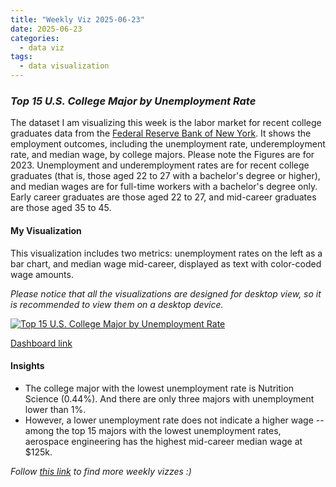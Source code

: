 ```yaml
---
title: "Weekly Viz 2025-06-23"
date: 2025-06-23
categories:
  - data viz
tags:
  - data visualization
---
```


### *Top 15 U.S. College Major by Unemployment Rate*

The dataset I am visualizing this week is the labor market for recent college graduates data from the [Federal Reserve Bank of New York](https://www.newyorkfed.org/research/college-labor-market#--:explore:outcomes-by-major). It shows the employment outcomes, including the unemployment rate, underemployment rate, and median wage, by college majors. Please note the Figures are for 2023. Unemployment and underemployment rates are for recent college graduates (that is, those aged 22 to 27 with a bachelor's degree or higher), and median wages are for full-time workers with a bachelor's degree only. Early career graduates are those aged 22 to 27, and mid-career graduates are those aged 35 to 45.   

#### My Visualization

This visualization includes two metrics: unemployment rates on the left as a bar chart, and median wage mid-career, displayed as text with color-coded wage amounts.  

*Please notice that all the visualizations are designed for desktop view, so it is recommended to view them on a desktop device.*  

<div class='tableauPlaceholder' id='viz1750741784222' style='position: relative'>
  <noscript><a href='#'>
    <img alt='Top 15 U.S. College Major by Unemployment Rate ' src='https:&#47;&#47;public.tableau.com&#47;static&#47;images&#47;20&#47;20250623Top15U_S_CollegeMajorbyUnemploymentRate&#47;Top15U_S_CollegeMajorbyUnemploymentRate&#47;1_rss.png' style='border: none' />
  </a></noscript>
  <object class='tableauViz'  style='display:none;'>
    <param name='host_url' value='https%3A%2F%2Fpublic.tableau.com%2F' />
    <param name='embed_code_version' value='3' /> 
    <param name='site_root' value='' />
    <param name='name' value='20250623Top15U_S_CollegeMajorbyUnemploymentRate&#47;Top15U_S_CollegeMajorbyUnemploymentRate' />
    <param name='tabs' value='no' />
    <param name='toolbar' value='yes' />
    <param name='static_image' value='https:&#47;&#47;public.tableau.com&#47;static&#47;images&#47;20&#47;20250623Top15U_S_CollegeMajorbyUnemploymentRate&#47;Top15U_S_CollegeMajorbyUnemploymentRate&#47;1.png' />
    <param name='animate_transition' value='yes' />
    <param name='display_static_image' value='yes' />
    <param name='display_spinner' value='yes' />
    <param name='display_overlay' value='yes' />
    <param name='display_count' value='yes' />
    <param name='language' value='en-US' />
    <param name='filter' value='publish=yes' />
  </object></div>       
  <script type='text/javascript'>        
    var divElement = document.getElementById('viz1750741784222');       
    var vizElement = divElement.getElementsByTagName('object')[0];    
    if ( divElement.offsetWidth > 800 ) { vizElement.style.width='800px';vizElement.style.height='627px';} else if ( divElement.offsetWidth > 500 ) { vizElement.style.width='800px';vizElement.style.height='627px';} else { vizElement.style.width='100%';vizElement.style.height='877px';}      
    var scriptElement = document.createElement('script');         
    scriptElement.src = 'https://public.tableau.com/javascripts/api/viz_v1.js';   
    vizElement.parentNode.insertBefore(scriptElement, vizElement);          
  </script>


[Dashboard link](https://public.tableau.com/views/20250623Top15U_S_CollegeMajorbyUnemploymentRate/Top15U_S_CollegeMajorbyUnemploymentRate?:language=en-US&publish=yes&:sid=&:redirect=auth&:display_count=n&:origin=viz_share_link)

#### Insights
* The college major with the lowest unemployment rate is Nutrition Science (0.44%). And there are only three majors with unemployment lower than 1%.
* However, a lower unemployment rate does not indicate a higher wage -- among the top 15 majors with the lowest unemployment rates, aerospace engineering has the highest mid-career median wage at $125k.  

*Follow [this link](https://yudong-94.github.io/personal-website/project/WeeklyViz2025/) to find more weekly vizzes :)*
